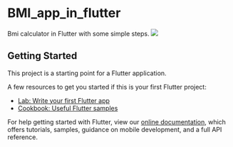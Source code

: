 # BMI_app_in_flutter

Bmi calculator in Flutter with some simple steps.
<img src="https://user-images.githubusercontent.com/73570477/131071002-a1c00142-27e4-45db-80ae-83fd809beaa1.gif">

## Getting Started

This project is a starting point for a Flutter application.

A few resources to get you started if this is your first Flutter project:

- [Lab: Write your first Flutter app](https://flutter.dev/docs/get-started/codelab)
- [Cookbook: Useful Flutter samples](https://flutter.dev/docs/cookbook)

For help getting started with Flutter, view our
[online documentation](https://flutter.dev/docs), which offers tutorials,
samples, guidance on mobile development, and a full API reference.
